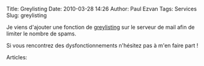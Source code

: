 Title: Greylisting
Date: 2010-03-28 14:26
Author: Paul Ezvan
Tags: Services
Slug: greylisting

Je viens d'ajouter une fonction de
[greylisting](http://fr.wikipedia.org/wiki/Greylisting) sur le serveur
de mail afin de limiter le nombre de spams.  

Si vous rencontrez des dysfonctionnements n'hésitez pas à m'en faire
part !

Articles: 


